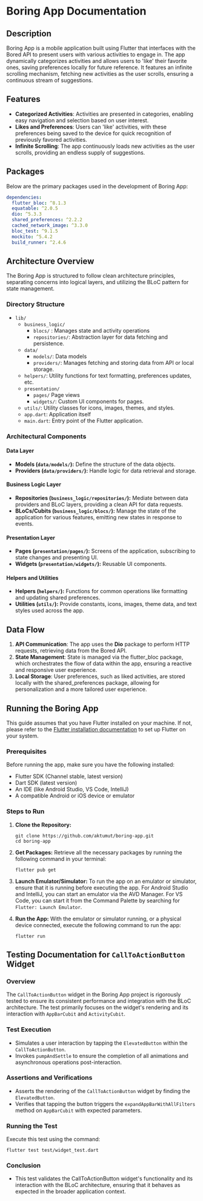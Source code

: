 # Boring App Documentation

## Description

Boring App is a mobile application built using Flutter that interfaces with the Bored API to present
users with various
activities to engage in. The app dynamically categorizes activities and allows users to 'like' their
favorite ones,
saving preferences locally for future reference. It features an infinite scrolling mechanism,
fetching new activities as
the user scrolls, ensuring a continuous stream of suggestions.

## Features

- **Categorized Activities**: Activities are presented in categories, enabling easy navigation and
  selection based on
  user interest.
- **Likes and Preferences**: Users can 'like' activities, with these preferences being saved to the
  device for quick
  recognition of previously favored activities.
- **Infinite Scrolling**: The app continuously loads new activities as the user scrolls, providing
  an endless supply of
  suggestions.

## Packages

Below are the primary packages used in the development of Boring App:

```yaml
dependencies:
  flutter_bloc: ^8.1.3
  equatable: ^2.0.5
  dio: ^5.3.3
  shared_preferences: ^2.2.2
  cached_network_image: ^3.3.0
  bloc_test: ^9.1.5
  mockito: ^5.4.2
  build_runner: ^2.4.6
```

## Architecture Overview

The Boring App is structured to follow clean architecture principles, separating concerns into
logical layers, and
utilizing the BLoC pattern for state management.

### Directory Structure

- `lib/`
    - `business_logic/`
        - `blocs/` : Manages state and activity operations
        - `repositories/`: Abstraction layer for data fetching and persistence.
    - `data/`
        - `models/`: Data models
        - `providers/`: Manages fetching and storing data from API or local storage.
    - `helpers/`: Utility functions for text formatting, preferences updates, etc.
    - `presentation/`
        - `pages/` Page views
        - `widgets/`: Custom UI components for pages.
    - `utils/`: Utility classes for icons, images, themes, and styles.
    - `app.dart`: Application itself
    - `main.dart`: Entry point of the Flutter application.

### Architectural Components

#### Data Layer

- **Models (`data/models/`):** Define the structure of the data objects.
- **Providers (`data/providers/`):** Handle logic for data retrieval and storage.

#### Business Logic Layer

- **Repositories (`business_logic/repositories/`):** Mediate between data providers and BLoC layers,
  providing a clean
  API for data requests.
- **BLoCs/Cubits (`business_logic/blocs/`):** Manage the state of the application for various
  features, emitting new
  states in response to events.

#### Presentation Layer

- **Pages (`presentation/pages/`):** Screens of the application, subscribing to state changes and
  presenting UI.
- **Widgets (`presentation/widgets/`):** Reusable UI components.

#### Helpers and Utilities

- **Helpers (`helpers/`):** Functions for common operations like formatting and updating shared
  preferences.
- **Utilities (`utils/`):** Provide constants, icons, images, theme data, and text styles used
  across the app.

## Data Flow

1. **API Communication**: The app uses the **Dio** package to perform HTTP requests, retrieving data
   from the Bored API.
2. **State Management**: State is managed via the flutter_bloc package, which orchestrates the flow
   of data within the
   app, ensuring a reactive and responsive user experience.
3. **Local Storage**: User preferences, such as liked activities, are stored locally with the
   shared_preferences
   package, allowing for personalization and a more tailored user experience.

## Running the Boring App

This guide assumes that you have Flutter installed on your machine. If not, please refer to
the [Flutter installation documentation](https://flutter.dev/docs/get-started/install) to set up
Flutter on your system.

### Prerequisites

Before running the app, make sure you have the following installed:

- Flutter SDK (Channel stable, latest version)
- Dart SDK (latest version)
- An IDE (like Android Studio, VS Code, IntelliJ)
- A compatible Android or iOS device or emulator

### Steps to Run

1. **Clone the Repository:**
   ```shell
   git clone https://github.com/aktumut/boring-app.git
   cd boring-app
    ```
2. **Get Packages:**
   Retrieve all the necessary packages by running the following command in your terminal:
   ```shell
   flutter pub get
    ```

4. **Launch Emulator/Simulator:**
   To run the app on an emulator or simulator, ensure that it is running before executing the app.
   For Android Studio
   and IntelliJ, you can start an emulator via the AVD Manager. For VS Code, you can start it from
   the Command Palette
   by searching for `Flutter: Launch Emulator`.

5. **Run the App:**
   With the emulator or simulator running, or a physical device connected, execute the following
   command to run the app:
   ```shell
   flutter run
     ```

## Testing Documentation for `CallToActionButton` Widget

### Overview

The `CallToActionButton` widget in the Boring App project is rigorously tested to ensure its
consistent performance and integration with the BLoC architecture. The test primarily focuses on the
widget's rendering and its interaction with `AppBarCubit` and `ActivityCubit`.

### Test Execution

- Simulates a user interaction by tapping the `ElevatedButton` within the `CallToActionButton`.
- Invokes `pumpAndSettle` to ensure the completion of all animations and asynchronous operations
  post-interaction.

### Assertions and Verifications

- Asserts the rendering of the `CallToActionButton` widget by finding the `ElevatedButton`.
- Verifies that tapping the button triggers the `expandAppBarWithAllFilters` method on `AppBarCubit`
  with expected parameters.

### Running the Test

Execute this test using the command:

```shell
flutter test test/widget_test.dart
```

### Conclusion

- This test validates the CallToActionButton widget's functionality and its interaction with the
  BLoC architecture, ensuring that it behaves as expected in the broader application context. 